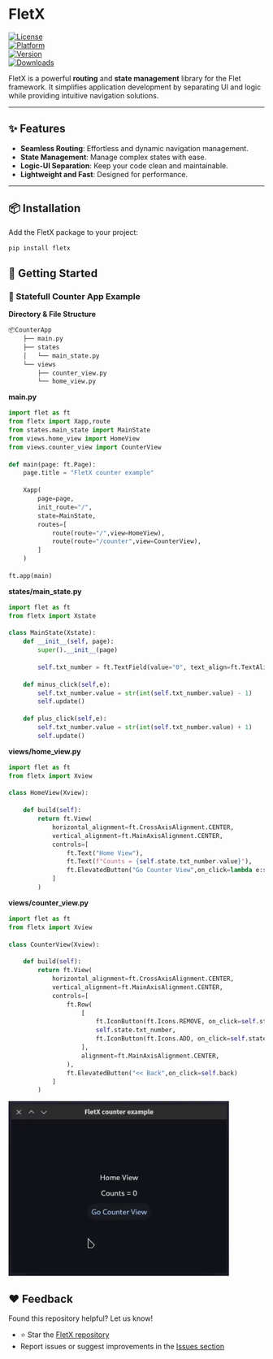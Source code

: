 # FletX  

[![License](https://img.shields.io/badge/License-MIT-blue.svg)](https://opensource.org/licenses/MIT)  
[![Platform](https://img.shields.io/badge/Platform-Flet-blue)](#)  
[![Version](https://img.shields.io/badge/Version-0.1.0-brightgreen)](#)  
[![Downloads](https://static.pepy.tech/badge/fletx)](https://pepy.tech/project/fletx)

FletX is a powerful **routing** and **state management** library for the Flet framework. It simplifies application development by separating UI and logic while providing intuitive navigation solutions.

---

## ✨ Features  

- **Seamless Routing**: Effortless and dynamic navigation management.  
- **State Management**: Manage complex states with ease.  
- **Logic-UI Separation**: Keep your code clean and maintainable.  
- **Lightweight and Fast**: Designed for performance.  

---

## 📦 Installation  

Add the FletX package to your project:  

```bash
pip install fletx
```

## 🚀 Getting Started
### 🌟 Statefull Counter App Example
**Directory & File Structure**
```bash
📦CounterApp
    ├── main.py
    ├── states
    │   └── main_state.py
    └── views
        ├── counter_view.py
        └── home_view.py
```

**main.py**
````python
import flet as ft
from fletx import Xapp,route
from states.main_state import MainState
from views.home_view import HomeView
from views.counter_view import CounterView

def main(page: ft.Page):
    page.title = "FletX counter example"

    Xapp(
        page=page,
        init_route="/",
        state=MainState,
        routes=[
            route(route="/",view=HomeView),
            route(route="/counter",view=CounterView),
        ]
    )

ft.app(main)
````
**states/main_state.py**
```python
import flet as ft
from fletx import Xstate

class MainState(Xstate):
    def __init__(self, page):
        super().__init__(page)
        
        self.txt_number = ft.TextField(value="0", text_align=ft.TextAlign.RIGHT, width=100)

    def minus_click(self,e):
        self.txt_number.value = str(int(self.txt_number.value) - 1)
        self.update()

    def plus_click(self,e):
        self.txt_number.value = str(int(self.txt_number.value) + 1)
        self.update()
```
**views/home_view.py**
```python
import flet as ft 
from fletx import Xview

class HomeView(Xview):

    def build(self):
        return ft.View(
            horizontal_alignment=ft.CrossAxisAlignment.CENTER,
            vertical_alignment=ft.MainAxisAlignment.CENTER,
            controls=[
                ft.Text("Home View"),
                ft.Text(f"Counts = {self.state.txt_number.value}"),
                ft.ElevatedButton("Go Counter View",on_click=lambda e:self.go("/counter"))
            ]
        )
```
**views/counter_view.py**
```python
import flet as ft 
from fletx import Xview

class CounterView(Xview):

    def build(self):
        return ft.View(
            horizontal_alignment=ft.CrossAxisAlignment.CENTER,
            vertical_alignment=ft.MainAxisAlignment.CENTER,
            controls=[
                ft.Row(
                    [
                        ft.IconButton(ft.Icons.REMOVE, on_click=self.state.minus_click),
                        self.state.txt_number,
                        ft.IconButton(ft.Icons.ADD, on_click=self.state.plus_click),
                    ],
                    alignment=ft.MainAxisAlignment.CENTER,
                ),
                ft.ElevatedButton("<< Back",on_click=self.back)
            ]
        )
```

<img src="./counter.gif"/>

## ❤️ Feedback
Found this repository helpful? Let us know!

- ⭐ Star the [FletX repository](https://github.com/saurabhwadekar/FletX)
- Report issues or suggest improvements in the [Issues section](https://github.com/saurabhwadekar/FletX/issues)
